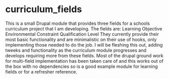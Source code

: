 curriculum_fields
=================

This is a small Drupal module that provides three fields for a schools curriculum project that I am developing.  The fields are: Learning Objective Environmental Constraint Qualification Level  They currently provide their most basic functionality and are minimalistic on their use of hooks, only implementing those needed to do the job. I will be fleshing this out, adding tweeks and functionality as the curriculum module progresses and develops requiring more from these fields. Most of the drupal ground work for multi-field implementation has been taken care of and this works out of the box with no dependencies so is a good example module for learning fields or for a refresher reference.
